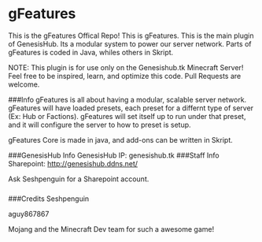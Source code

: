 # gFeatures
This is the gFeatures Offical Repo!
This is gFeatures. This is the main plugin of GenesisHub. Its a modular system to power our server network. Parts of gFeatures is coded in Java, whiles others in Skript.

NOTE: This plugin is for use only on the Genesishub.tk Minecraft Server! Feel free to be inspired, learn, and optimize this code. Pull Requests are welcome.

###Info
gFeatures is all about having a modular, scalable server network. gFeatures will have loaded presets, each preset for a differnt type of server (Ex: Hub or Factions). gFeatures will set itself up to run under that preset, and it will configure the server to how to preset is setup.

gFeatures Core is made in java, and add-ons can be written in Skript.

###GenesisHub Info
GenesisHub IP: genesishub.tk
###Staff Info
Sharepoint: http://genesishub.ddns.net/

Ask Seshpenguin for a Sharepoint account.
###

###Credits
Seshpenguin

aguy867867

Mojang and the Minecraft Dev team for such a awesome game!
